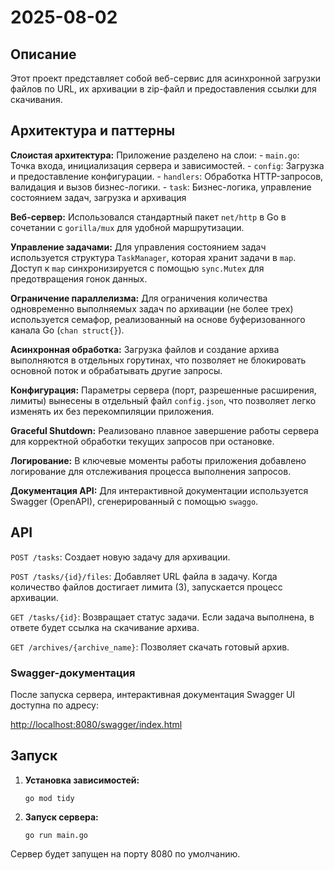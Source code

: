 # 2025-08-02

## Описание

Этот проект представляет собой веб-сервис для асинхронной загрузки файлов по URL, их архивации в zip-файл и предоставления ссылки для скачивания.

## Архитектура и паттерны

**Слоистая архитектура:** Приложение разделено на слои:
    - `main.go`: Точка входа, инициализация сервера и зависимостей.
    - `config`: Загрузка и предоставление конфигурации.
    - `handlers`: Обработка HTTP-запросов, валидация и вызов бизнес-логики.
    - `task`: Бизнес-логика, управление состоянием задач, загрузка и архивация 

**Веб-сервер:** Использовался стандартный пакет `net/http` в Go в сочетании с `gorilla/mux` для удобной маршрутизации.

**Управление задачами:** Для управления состоянием задач используется структура `TaskManager`, которая хранит задачи в `map`. Доступ к `map` синхронизируется с помощью `sync.Mutex` для предотвращения гонок данных.

**Ограничение параллелизма:** Для ограничения количества одновременно выполняемых задач по архивации (не более трех) используется семафор, реализованный на основе буферизованного канала Go (`chan struct{}`).

**Асинхронная обработка:** Загрузка файлов и создание архива выполняются в отдельных горутинах, что позволяет не блокировать основной поток и обрабатывать другие запросы.

**Конфигурация:** Параметры сервера (порт, разрешенные расширения, лимиты) вынесены в отдельный файл `config.json`, что позволяет легко изменять их без перекомпиляции приложения.

**Graceful Shutdown:** Реализовано плавное завершение работы сервера для корректной обработки текущих запросов при остановке.

**Логирование:** В ключевые моменты работы приложения добавлено логирование для отслеживания процесса выполнения запросов.

**Документация API:** Для интерактивной документации используется Swagger (OpenAPI), сгенерированный с помощью `swaggo`.

## API

`POST /tasks`: Создает новую задачу для архивации.

`POST /tasks/{id}/files`: Добавляет URL файла в задачу. Когда количество файлов достигает лимита (3), запускается процесс архивации.

`GET /tasks/{id}`: Возвращает статус задачи. Если задача выполнена, в ответе будет ссылка на скачивание архива.

`GET /archives/{archive_name}`: Позволяет скачать готовый архив.

### Swagger-документация

После запуска сервера, интерактивная документация Swagger UI доступна по адресу:

[http://localhost:8080/swagger/index.html](http://localhost:8080/swagger/index.html)

## Запуск

1.  **Установка зависимостей:**

    `go mod tidy`

2.  **Запуск сервера:**

    `go run main.go`

Сервер будет запущен на порту 8080 по умолчанию.

